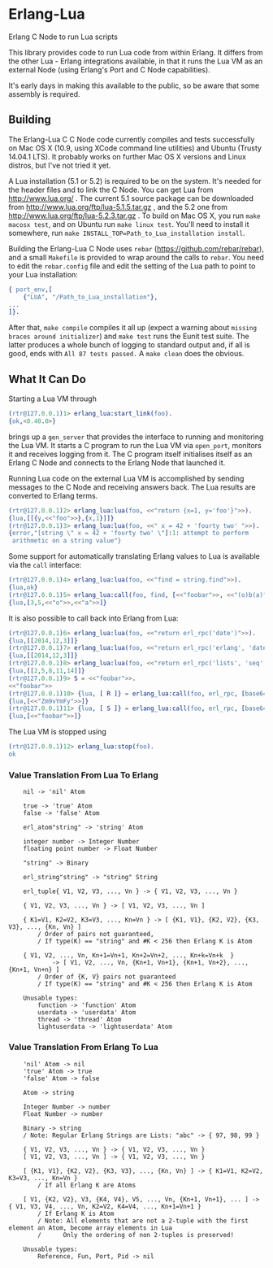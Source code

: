 # Erlang-Lua

Erlang C Node to run Lua scripts

This library provides code to run Lua code from within Erlang. It
differs from the other Lua - Erlang integrations available, in that it runs
the Lua VM as an external Node (using Erlang's Port and C Node
capabilities).

It's early days in making this available to the public, so be aware
that some assembly is required.

## Building

The Erlang-Lua C C Node code currently compiles and tests successfully
on Mac OS X (10.9, using XCode command line utilities) and Ubuntu
(Trusty 14.04.1 LTS). It probably works on further Mac OS X versions
and Linux distros, but I've not tried it yet.

A Lua installation (5.1 or 5.2) is required to be on the system.
It's needed for the header files and to link the C Node. You can
get Lua from http://www.lua.org/ . The current 5.1 source package
can be downloaded from http://www.lua.org/ftp/lua-5.1.5.tar.gz ,
and the 5.2 one from http://www.lua.org/ftp/lua-5.2.3.tar.gz . To
build on Mac OS X, you run `make macosx test`, and on Ubuntu run
`make linux test`. You'll need to install it somewhere, run `make
INSTALL_TOP=Path_to_Lua_installation install`.

Building the Erlang-Lua C Node uses `rebar`
(https://github.com/rebar/rebar), and a small `Makefile` is provided
to wrap around the calls to `rebar`. You need to edit the `rebar.config`
file and edit the setting of the Lua path to point to your Lua
installation:

```erlang
{ port_env,[
    {"LUA", "/Path_to_Lua_installation"},
...
]}.
```

After that, `make compile` compiles it all up (expect a warning
about `missing braces around initializer`) and `make test` runs the
Eunit test suite. The latter produces a whole bunch of logging to
standard output and, if all is good, ends with `All 87 tests passed.`
A `make clean` does the obvious.


## What It Can Do

Starting a Lua VM through
```erlang
(rtr@127.0.0.1)1> erlang_lua:start_link(foo).
{ok,<0.40.0>}
```
brings up a `gen_server` that provides the interface to running and
monitoring the Lua VM. It starts a C program to run the Lua VM via
`open_port`, monitors it and receives logging from it. The C program
itself initialises itself as an Erlang C Node and connects to the
Erlang Node that launched it.

Running Lua code on the external Lua VM is accomplished by sending
messages to the C Node and receiving answers back. The Lua results
are converted to Erlang terms.
```erlang
(rtr@127.0.0.1)2> erlang_lua:lua(foo, <<"return {x=1, y='foo'}">>).
{lua,[[{y,<<"foo">>},{x,1}]]}
(rtr@127.0.0.1)3> erlang_lua:lua(foo, <<" x = 42 + 'fourty two' ">>).
{error,"[string \" x = 42 + 'fourty two' \"]:1: attempt to perform
 arithmetic on a string value"}
```

Some support for automatically translating Erlang values to Lua is
available via the `call` interface:
```erlang
(rtr@127.0.0.1)4> erlang_lua:lua(foo, <<"find = string.find">>).
{lua,ok}
(rtr@127.0.0.1)5> erlang_lua:call(foo, find, [<<"foobar">>, <<"(o)b(a)">>]).
{lua,[3,5,<<"o">>,<<"a">>]}
```

It is also possible to call back into Erlang from Lua:
```erlang
(rtr@127.0.0.1)6> erlang_lua:lua(foo, <<"return erl_rpc('date')">>).
{lua,[[2014,12,3]]}
(rtr@127.0.0.1)7> erlang_lua:lua(foo, <<"return erl_rpc('erlang', 'date')">>).
{lua,[[2014,12,3]]}
(rtr@127.0.0.1)8> erlang_lua:lua(foo, <<"return erl_rpc('lists', 'seq', 2, 15, 3)">>).
{lua,[[2,5,8,11,14]]}
(rtr@127.0.0.1)9> S = <<"foobar">>.
<<"foobar">>
(rtr@127.0.0.1)10> {lua, [ R ]} = erlang_lua:call(foo, erl_rpc, [base64, encode, S]).
{lua,[<<"Zm9vYmFy">>]}
(rtr@127.0.0.1)11> {lua, [ S ]} = erlang_lua:call(foo, erl_rpc, [base64, decode, R]).
{lua,[<<"foobar">>]}
```

The Lua VM is stopped using
```erlang
(rtr@127.0.0.1)12> erlang_lua:stop(foo).
ok
```


### Value Translation From Lua To Erlang

```
	nil -> 'nil' Atom

	true -> 'true' Atom
	false -> 'false' Atom

	erl_atom"string" -> 'string' Atom

	integer number -> Integer Number
	floating point number -> Float Number

	"string" -> Binary

	erl_string"string" -> "string" String

	erl_tuple{ V1, V2, V3, ..., Vn } -> { V1, V2, V3, ..., Vn }

	{ V1, V2, V3, ..., Vn } -> [ V1, V2, V3, ..., Vn ]

	{ K1=V1, K2=V2, K3=V3, ..., Kn=Vn } -> [ {K1, V1}, {K2, V2}, {K3, V3}, ..., {Kn, Vn} ]
		/ Order of pairs not guaranteed,
		/ If type(K) == "string" and #K < 256 then Erlang K is Atom

	{ V1, V2, ..., Vn, Kn+1=Vn+1, Kn+2=Vn+2, ..., Kn+k=Vn+k  }
			-> [ V1, V2, ..., Vn, {Kn+1, Vn+1}, {Kn+1, Vn+2}, ..., {Kn+1, Vn+n} ]
		/ Order of {K, V} pairs not guaranteed
		/ If type(K) == "string" and #K < 256 then Erlang K is Atom

	Unusable types:
		function -> 'function' Atom
		userdata -> 'userdata' Atom
		thread -> 'thread' Atom
		lightuserdata -> 'lightuserdata' Atom
```


### Value Translation From Erlang To Lua

```
	'nil' Atom -> nil
	'true' Atom -> true
	'false' Atom -> false

	Atom -> string

	Integer Number -> number
	Float Number -> number

	Binary -> string
	/ Note: Regular Erlang Strings are Lists: "abc" -> { 97, 98, 99 }

	{ V1, V2, V3, ..., Vn } -> { V1, V2, V3, ..., Vn }
	[ V1, V2, V3, ..., Vn ] -> { V1, V2, V3, ..., Vn }

	[ {K1, V1}, {K2, V2}, {K3, V3}, ..., {Kn, Vn} ] -> { K1=V1, K2=V2, K3=V3, ..., Kn=Vn }
		/ If all Erlang K are Atoms

	[ V1, {K2, V2}, V3, {K4, V4}, V5, ..., Vn, {Kn+1, Vn+1}, ... ] -> { V1, V3, V4, ..., Vn, K2=V2, K4=V4, ..., Kn+1=Vn+1 }
		/ If Erlang K is Atom
		/ Note: All elements that are not a 2-tuple with the first element an Atom, become array elements in Lua
		/      Only the ordering of non 2-tuples is preserved! 

	Unusable types:
		Reference, Fun, Port, Pid -> nil
```
